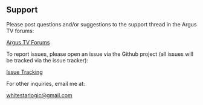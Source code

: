 ## Support

Please post questions and/or suggestions to the support thread in the Argus TV forums:

[Argus TV Forums](https://www.argus-tv.com/forum/viewforum.php?f=56)

To report issues, please open an issue via the Github project (all issues will be tracked via the issue tracker):

[Issue Tracking](https://github.com/mrichards957/ArgusTVRemote/issues)

For other inquiries, email me at:

[whitestarlogic@gmail.com](mailto:whitestarlogic@gmail.com)

